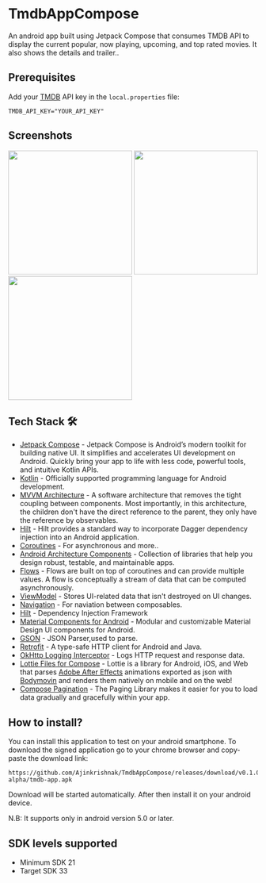 # TmdbAppCompose
An android app built using Jetpack Compose that consumes TMDB API to display the current popular, now playing, upcoming, and top rated movies. It also shows the details and trailer..

## Prerequisites
Add your [TMDB](https://www.themoviedb.org/) API key in the `local.properties` file:
```
TMDB_API_KEY="YOUR_API_KEY"
```
## Screenshots
<img src="https://user-images.githubusercontent.com/48273411/210358426-4d34cf3e-67ba-4bcd-b13e-26b353e26ea4.png" width="250" /> <img src="https://user-images.githubusercontent.com/48273411/210358652-aaf94cfc-9c6d-43de-bf54-be6c2bc05661.png" width="250" /> <img src="https://user-images.githubusercontent.com/48273411/210358837-288db934-7dce-478a-b16d-1677ccc109e0.png" width="250" />

## Tech Stack 🛠
- [Jetpack Compose](https://developer.android.com/jetpack/compose/) - Jetpack Compose is Android’s modern toolkit for building native UI. It simplifies and accelerates UI development on Android. Quickly bring your app to life with less code, powerful tools, and intuitive Kotlin APIs.
- [Kotlin](https://kotlinlang.org/) - Officially supported programming language for Android development.
- [MVVM Architecture](https://developer.android.com/topic/architecture) - A software architecture that removes the tight coupling between components. Most importantly, in this architecture, the children don't have the direct reference to the parent, they only have the reference by observables.
- [Hilt](https://dagger.dev/hilt/) - Hilt provides a standard way to incorporate Dagger dependency injection into an Android application.
- [Coroutines](https://kotlinlang.org/docs/reference/coroutines-overview.html) - For asynchronous and more..
- [Android Architecture Components](https://developer.android.com/topic/libraries/architecture) - Collection of libraries that help you design robust, testable, and maintainable apps.
- [Flows](https://developer.android.com/kotlin/flow) - Flows are built on top of coroutines and can provide multiple values. A flow is conceptually a stream of data that can be computed asynchronously.
- [ViewModel](https://developer.android.com/topic/libraries/architecture/viewmodel) - Stores UI-related data that isn't destroyed on UI changes. 
- [Navigation](https://developer.android.com/jetpack/compose/navigation) - For naviation between composables.
- [Hilt](https://dagger.dev/hilt/) - Dependency Injection Framework
- [Material Components for Android](https://github.com/material-components/material-components-android) - Modular and customizable Material Design UI components for Android.
- [GSON](https://github.com/square/gson) - JSON Parser,used to parse.
- [Retrofit](https://github.com/square/retrofit) - A type-safe HTTP client for Android and Java.
- [OkHttp Logging Interceptor](https://github.com/square/okhttp/blob/master/okhttp-logging-interceptor/README.md) - Logs HTTP request and response data.
- [Lottie Files for Compose](https://github.com/airbnb/lottie) - Lottie is a library for Android, iOS, and Web that parses [Adobe After Effects](http://www.adobe.com/products/aftereffects.html) animations exported as json with [Bodymovin](https://github.com/airbnb/lottie-web) and renders them natively on mobile and on the web!
- [Compose Pagination](https://developer.android.com/jetpack/androidx/releases/paging) - The Paging Library makes it easier for you to load data gradually and gracefully within your app.

## How to install?

You can install this application to test on your android smartphone. To download the signed application go to your chrome browser and copy-paste the download link:

```
https://github.com/Ajinkrishnak/TmdbAppCompose/releases/download/v0.1.0-alpha/tmdb-app.apk
```
Download will be started automatically. After then install it on your android device.

N.B: It supports only in android version 5.0 or later.

SDK levels supported 
--------------------
- Minimum SDK 21
- Target SDK 33
